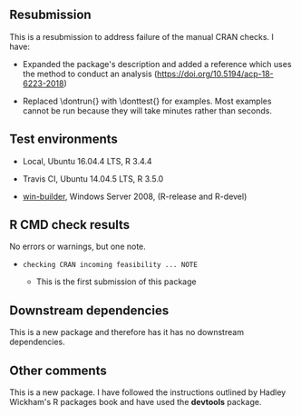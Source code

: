 ## Resubmission

This is a resubmission to address failure of the manual CRAN checks. I have: 

  - Expanded the package's description and added a reference which uses the method to conduct an analysis (https://doi.org/10.5194/acp-18-6223-2018)
  
  - Replaced \dontrun{} with \donttest{} for examples. Most examples cannot be run because they will take minutes rather than seconds. 

## Test environments

  - Local, Ubuntu 16.04.4 LTS, R 3.4.4
  
  - Travis CI, Ubuntu 14.04.5 LTS, R 3.5.0
  
  - [win-builder](https://win-builder.r-project.org/), Windows Server 2008, (R-release and R-devel)

## R CMD check results

No errors or warnings, but one note. 

  - `checking CRAN incoming feasibility ... NOTE`
  
    - This is the first submission of this package

## Downstream dependencies

This is a new package and therefore has it has no downstream dependencies.

## Other comments

This is a new package. I have followed the instructions outlined by Hadley Wickham's R packages book and have used the **devtools** package.
